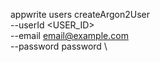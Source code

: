 appwrite users createArgon2User \
        --userId <USER_ID> \
        --email email@example.com \
        --password password \

